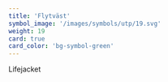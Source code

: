 ```yaml
---
title: 'Flytväst'
symbol_image: '/images/symbols/utp/19.svg'
weight: 19
card: true
card_color: 'bg-symbol-green'
---
```


Lifejacket